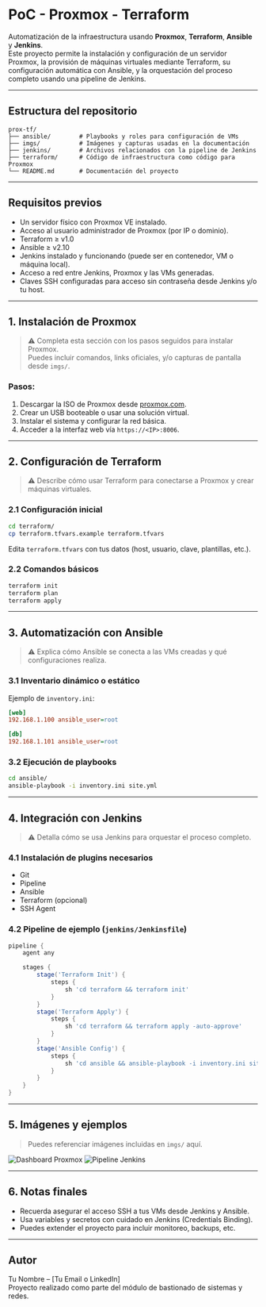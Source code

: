 # PoC - Proxmox - Terraform

Automatización de la infraestructura usando **Proxmox**, **Terraform**, **Ansible** y **Jenkins**.  
Este proyecto permite la instalación y configuración de un servidor Proxmox, la provisión de máquinas virtuales mediante Terraform, su configuración automática con Ansible, y la orquestación del proceso completo usando una pipeline de Jenkins.

---

## Estructura del repositorio

```
prox-tf/
├── ansible/        # Playbooks y roles para configuración de VMs
├── imgs/           # Imágenes y capturas usadas en la documentación
├── jenkins/        # Archivos relacionados con la pipeline de Jenkins
├── terraform/      # Código de infraestructura como código para Proxmox
└── README.md       # Documentación del proyecto
```

---

## Requisitos previos

- Un servidor físico con Proxmox VE instalado.
- Acceso al usuario administrador de Proxmox (por IP o dominio).
- Terraform ≥ v1.0
- Ansible ≥ v2.10
- Jenkins instalado y funcionando (puede ser en contenedor, VM o máquina local).
- Acceso a red entre Jenkins, Proxmox y las VMs generadas.
- Claves SSH configuradas para acceso sin contraseña desde Jenkins y/o tu host.

---

## 1. Instalación de Proxmox

> ⚠️ Completa esta sección con los pasos seguidos para instalar Proxmox.  
Puedes incluir comandos, links oficiales, y/o capturas de pantalla desde `imgs/`.

### Pasos:
1. Descargar la ISO de Proxmox desde [proxmox.com](https://www.proxmox.com/en/downloads).
2. Crear un USB booteable o usar una solución virtual.
3. Instalar el sistema y configurar la red básica.
4. Acceder a la interfaz web vía `https://<IP>:8006`.

---

## 2. Configuración de Terraform

> ⚠️ Describe cómo usar Terraform para conectarse a Proxmox y crear máquinas virtuales.

### 2.1 Configuración inicial

```bash
cd terraform/
cp terraform.tfvars.example terraform.tfvars
```

Edita `terraform.tfvars` con tus datos (host, usuario, clave, plantillas, etc.).

### 2.2 Comandos básicos

```bash
terraform init
terraform plan
terraform apply
```

---

## 3. Automatización con Ansible

> ⚠️ Explica cómo Ansible se conecta a las VMs creadas y qué configuraciones realiza.

### 3.1 Inventario dinámico o estático

Ejemplo de `inventory.ini`:

```ini
[web]
192.168.1.100 ansible_user=root

[db]
192.168.1.101 ansible_user=root
```

### 3.2 Ejecución de playbooks

```bash
cd ansible/
ansible-playbook -i inventory.ini site.yml
```

---

## 4. Integración con Jenkins

> ⚠️ Detalla cómo se usa Jenkins para orquestar el proceso completo.

### 4.1 Instalación de plugins necesarios

- Git
- Pipeline
- Ansible
- Terraform (opcional)
- SSH Agent

### 4.2 Pipeline de ejemplo (`jenkins/Jenkinsfile`)

```groovy
pipeline {
    agent any

    stages {
        stage('Terraform Init') {
            steps {
                sh 'cd terraform && terraform init'
            }
        }
        stage('Terraform Apply') {
            steps {
                sh 'cd terraform && terraform apply -auto-approve'
            }
        }
        stage('Ansible Config') {
            steps {
                sh 'cd ansible && ansible-playbook -i inventory.ini site.yml'
            }
        }
    }
}
```

---

## 5. Imágenes y ejemplos

> Puedes referenciar imágenes incluidas en `imgs/` aquí.

![Dashboard Proxmox](imgs/proxmox-dashboard.png)
![Pipeline Jenkins](imgs/jenkins-pipeline.png)

---

## 6. Notas finales

- Recuerda asegurar el acceso SSH a tus VMs desde Jenkins y Ansible.
- Usa variables y secretos con cuidado en Jenkins (Credentials Binding).
- Puedes extender el proyecto para incluir monitoreo, backups, etc.

---

## Autor

Tu Nombre – [Tu Email o LinkedIn]  
Proyecto realizado como parte del módulo de bastionado de sistemas y redes.
